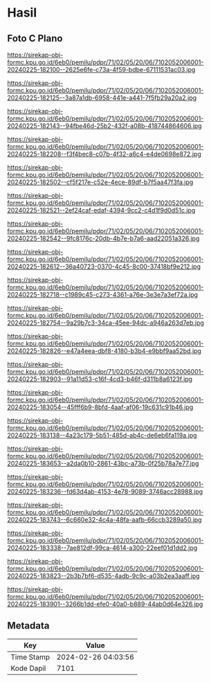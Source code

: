 # Hasil

## Foto C Plano

https://sirekap-obj-formc.kpu.go.id/6eb0/pemilu/pdpr/71/02/05/20/06/7102052006001-20240225-182100--2625e6fe-c73a-4f59-bdbe-67111531ac03.jpg

https://sirekap-obj-formc.kpu.go.id/6eb0/pemilu/pdpr/71/02/05/20/06/7102052006001-20240225-182125--3a87a1db-6958-441e-a441-7f5fb29a20a2.jpg

https://sirekap-obj-formc.kpu.go.id/6eb0/pemilu/pdpr/71/02/05/20/06/7102052006001-20240225-182143--94fbe46d-25b2-432f-a08b-418744864606.jpg

https://sirekap-obj-formc.kpu.go.id/6eb0/pemilu/pdpr/71/02/05/20/06/7102052006001-20240225-182208--f3f4bec8-c07b-4f32-a6c4-e4de0698e872.jpg

https://sirekap-obj-formc.kpu.go.id/6eb0/pemilu/pdpr/71/02/05/20/06/7102052006001-20240225-182502--cf5f217e-c52e-4ece-89df-b7f5aa47f3fa.jpg

https://sirekap-obj-formc.kpu.go.id/6eb0/pemilu/pdpr/71/02/05/20/06/7102052006001-20240225-182521--2ef24caf-edaf-4394-9cc2-c4d1f9d0d51c.jpg

https://sirekap-obj-formc.kpu.go.id/6eb0/pemilu/pdpr/71/02/05/20/06/7102052006001-20240225-182542--9fc8176c-20db-4b7e-b7a6-aad22051a326.jpg

https://sirekap-obj-formc.kpu.go.id/6eb0/pemilu/pdpr/71/02/05/20/06/7102052006001-20240225-182612--36a40723-0370-4c45-8c00-37418bf9e212.jpg

https://sirekap-obj-formc.kpu.go.id/6eb0/pemilu/pdpr/71/02/05/20/06/7102052006001-20240225-182718--c1989c45-c273-4361-a76e-3e3e7a3ef72a.jpg

https://sirekap-obj-formc.kpu.go.id/6eb0/pemilu/pdpr/71/02/05/20/06/7102052006001-20240225-182754--9a29b7c3-34ca-45ee-94dc-a946a263d7eb.jpg

https://sirekap-obj-formc.kpu.go.id/6eb0/pemilu/pdpr/71/02/05/20/06/7102052006001-20240225-182826--e47a4eea-dbf8-4180-b3b4-e9bbf9aa52bd.jpg

https://sirekap-obj-formc.kpu.go.id/6eb0/pemilu/pdpr/71/02/05/20/06/7102052006001-20240225-182903--91a11d53-c16f-4cd3-b46f-d311b8a6123f.jpg

https://sirekap-obj-formc.kpu.go.id/6eb0/pemilu/pdpr/71/02/05/20/06/7102052006001-20240225-183054--45fff6b9-8bfd-4aaf-af06-19c631c91b46.jpg

https://sirekap-obj-formc.kpu.go.id/6eb0/pemilu/pdpr/71/02/05/20/06/7102052006001-20240225-183138--4a23c179-5b51-485d-ab4c-de6eb6fa119a.jpg

https://sirekap-obj-formc.kpu.go.id/6eb0/pemilu/pdpr/71/02/05/20/06/7102052006001-20240225-183653--a2da0b10-2861-43bc-a73b-0f25b78a7e77.jpg

https://sirekap-obj-formc.kpu.go.id/6eb0/pemilu/pdpr/71/02/05/20/06/7102052006001-20240225-183236--fd63d4ab-4153-4e78-9089-3746acc28988.jpg

https://sirekap-obj-formc.kpu.go.id/6eb0/pemilu/pdpr/71/02/05/20/06/7102052006001-20240225-183743--6c660e32-4c4a-48fa-aafb-66ccb3289a50.jpg

https://sirekap-obj-formc.kpu.go.id/6eb0/pemilu/pdpr/71/02/05/20/06/7102052006001-20240225-183338--7ae812df-99ca-4614-a300-22eef01d1dd2.jpg

https://sirekap-obj-formc.kpu.go.id/6eb0/pemilu/pdpr/71/02/05/20/06/7102052006001-20240225-183823--2b3b7bf6-d535-4adb-9c9c-a03b2ea3aaff.jpg

https://sirekap-obj-formc.kpu.go.id/6eb0/pemilu/pdpr/71/02/05/20/06/7102052006001-20240225-183901--3266b1dd-efe0-40a0-b889-44ab0d64e326.jpg


## Metadata

| Key        | Value               |
| ---------- | ------------------- |
| Time Stamp | 2024-02-26 04:03:56 |
| Kode Dapil | 7101                |



